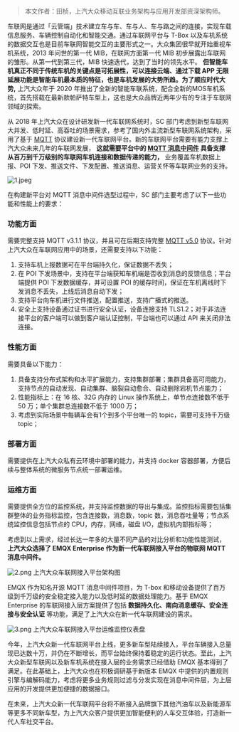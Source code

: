 > 本文作者：田桢，上汽大众移动互联业务架构与应用开发部资深架构师。


车联网是通过「云管端」技术建立车与车、车与人、车与路之间的连接，实现车载信息服务、车辆控制自动化和智能交通。通过车联网平台与 T-Box 以及车机系统的数据交互也是目前车联网智能交互的主要形式之一。大众集团很早就开始重视车机系统，2013 年问世的第一代 MIB，在联网方面第一代 MIB 初步展露出车联网的雏形。从第一代到第三代，MIB 快速迭代，达到了当时的领先水平。 **但智能车机真正不同于传统车机的关键点是可拓展性，可以连接云端、通过下载 APP 无限延展功能是智能车机最本质的特征，也是车机发展的大势所趋。为了顺应时代大势,** 上汽大众年于 2020 年推出了全新的智能车联系统，配合全新的MOS车机系统，首先搭载在最新款帕萨特车型上，这也是大众品牌近两年少有的专注于车联网领域的探索。

从 2018 年上汽大众在设计研发新一代车联网系统时，SC 部门考虑到新型车联网大并发、低时延、高吞吐的场景需求，参考了国内外主流新型车联网系统架构，采用了基于 [MQTT](https://www.emqx.com/zh/mqtt) 协议建设新一代车联网平台。新的车联网平台需要有能力支撑上汽大众未来几年的车联网发展， **这就需要平台中的 [MQTT 消息中间件](https://www.emqx.com/zh/products/emqx) 具备支撑从百万到千万级别的车联网车机连接和数据传递的能力，** 业务覆盖车机数据上报、POI 下发、推送文件、下发配置、推送消息、运营关怀等车联网业务的支持。

![1.jpeg](https://static.emqx.net/images/74feb63cc8309809382e65a841d9e8f5.jpeg)

在构建新平台对 MQTT 消息中间件选型过程中，SC 部门主要考虑了以下一些功能和性能上的要求：

### 功能方面

需要完整支持 MQTT v3.1.1 协议，并且可在后期支持完整 [MQTT v5.0](https://www.emqx.com/zh/mqtt/mqtt5) 协议。针对上汽大众在车联网应用中的场景，还需要支持以下功能：

1. 支持车机上报数据可在平台端持久化，保证数据不丢失；
1. 在 POI 下发场景中，支持在平台端获知车机端是否收到消息的反馈信息；平台端提供 POI 下发数据缓存，并可设置 POI 的缓存时间，保证在车机离线时下发消息不丢失，上线后消息自动下发；
1. 支持平台向车机进行文件推送，配置推送，支持广播式的推送。
1. 安全上支持设备通过证书进行安全认证，设备连接支持 TLS1.2；对于非法连接平台的客户端可以做到客户端认证控制，平台端也可以通过 API 来关闭非法连接。

### 性能方面

需要具备以下能力：

1. 具备支持分布式架构和水平扩展能力，支持集群部署；集群具备高可用能力，支持节点的自动发现、自动集群、脑裂自动愈合、自动删除宕机节点能力；
1. 性能指标上：在 16 核、32G 内存的 Linux 操作系统上，单节点连接数不低于 50 万；单个集群总连接数不低于 1000 万；
1. 考虑到实际场景中每辆车会有1个到多个平台唯一的 topic，需要可支持千万级 topic；

### 部署方面

需要提供在上汽大众私有云环境中部署的能力，并支持 docker 容器部署，方便后续与整体系统的微服务节点统一部署运维。

### 运维方面

需要提供全方位的监控系统，并支持监控数据的导出与集成。监控指标需要包括集群整体的业务指标监控，包含连接数，消息数，topic 数，消息吞吐量等；节点系统监控信息包括节点的 CPU，内存，网络，磁盘 I/O，虚拟机内部指标等；

考虑到以上需求，经过长达一年多的大量不同产品的对比分析和功能性能测试， **上汽大众选择了 EMQX Enterprise 作为新一代车联网接入平台的物联网 MQTT 消息中间件。**

![2.png](https://static.emqx.net/images/f4a466363c48f0018aecc91d6564f123.png)
上汽大众车联网接入平台架构图

EMQX 作为知名开源 MQTT 消息中间件项目，为 T-box 和移动设备提供了百万级到千万级的安全稳定接入能力以及低时延的数据处理能力。基于 EMQX Enterprise 的车联网接入层方案提供了包括 **数据持久化、南向消息缓存、安全连接与安全认证** 等功能，满足了上汽大众在新一代车联网建设的需求。

![3.png](https://static.emqx.net/images/131d31c9c2cdafeea323a8254bd29fd3.png)
上汽大众车联网接入平台运维监控仪表盘

今年，上汽大众新一代车联网平台上线，更多新车型陆续接入，平台车辆接入总量现已达数十万，并仍在不断增长，而平台始终保持着稳定的运行状态。至此，上汽大众新型车联网以及新车机系统在接入层的业务需求已经借助 EMQX 基本得到了满足。在此基础上，上汽大众也在积极调研基于新版本 EMQX 中提供的内置规则引擎与编解码能力，考虑将更多业务规则过滤与分发实现在消息中间件层，为上层应用的开发提供更加便捷的数据接口。

在未来，上汽大众新一代车联网平台将不断接入品牌旗下其他汽油车以及新能源车等更多不同新车型，为上汽大众客户提供更加智能便利的人车交互体验，打造新一代人车社交平台。
